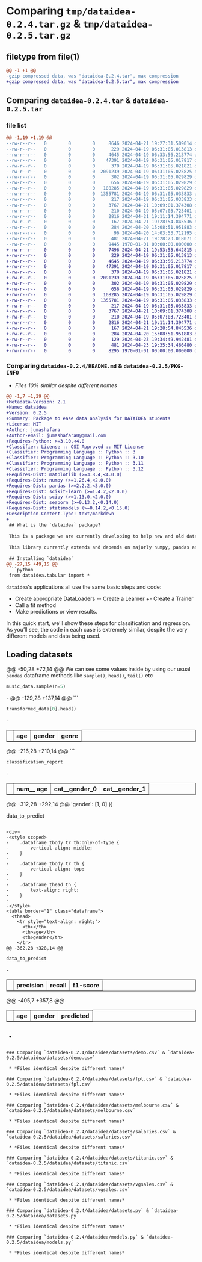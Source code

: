 # Comparing `tmp/dataidea-0.2.4.tar.gz` & `tmp/dataidea-0.2.5.tar.gz`

## filetype from file(1)

```diff
@@ -1 +1 @@
-gzip compressed data, was "dataidea-0.2.4.tar", max compression
+gzip compressed data, was "dataidea-0.2.5.tar", max compression
```

## Comparing `dataidea-0.2.4.tar` & `dataidea-0.2.5.tar`

### file list

```diff
@@ -1,19 +1,19 @@
--rw-r--r--   0        0        0     8646 2024-04-21 19:27:31.509014 dataidea-0.2.4/README.md
--rw-r--r--   0        0        0      229 2024-04-19 06:31:05.013813 dataidea-0.2.4/dataidea/datasets/cluster.csv
--rw-r--r--   0        0        0     4645 2024-04-19 06:33:56.213774 dataidea-0.2.4/dataidea/datasets/demo.csv
--rw-r--r--   0        0        0    47391 2024-04-19 06:31:05.017817 dataidea-0.2.4/dataidea/datasets/fpl.csv
--rw-r--r--   0        0        0      370 2024-04-19 06:31:05.021821 dataidea-0.2.4/dataidea/datasets/homeprices.csv
--rw-r--r--   0        0        0  2091239 2024-04-19 06:31:05.025825 dataidea-0.2.4/dataidea/datasets/melbourne.csv
--rw-r--r--   0        0        0      302 2024-04-19 06:31:05.029829 dataidea-0.2.4/dataidea/datasets/music.csv
--rw-r--r--   0        0        0      656 2024-04-19 06:31:05.029829 dataidea-0.2.4/dataidea/datasets/salaries.csv
--rw-r--r--   0        0        0   108285 2024-04-19 06:31:05.029829 dataidea-0.2.4/dataidea/datasets/titanic.csv
--rw-r--r--   0        0        0  1355781 2024-04-19 06:31:05.033833 dataidea-0.2.4/dataidea/datasets/vgsales.csv
--rw-r--r--   0        0        0      217 2024-04-19 06:31:05.033833 dataidea-0.2.4/dataidea/datasets/weather.csv
--rw-r--r--   0        0        0     3767 2024-04-21 10:09:01.374308 dataidea-0.2.4/dataidea/datasets.py
--rw-r--r--   0        0        0      210 2024-04-19 05:07:03.723401 dataidea-0.2.4/dataidea/feature_selection.py
--rw-r--r--   0        0        0     2816 2024-04-21 19:11:14.394771 dataidea-0.2.4/dataidea/models.py
--rw-r--r--   0        0        0      167 2024-04-21 19:28:54.845536 dataidea-0.2.4/dataidea/packages.py
--rw-r--r--   0        0        0      284 2024-04-20 15:08:51.951883 dataidea-0.2.4/dataidea/statistics.py
--rw-r--r--   0        0        0       96 2024-04-20 14:03:53.712195 dataidea-0.2.4/dataidea/tabular.py
--rw-r--r--   0        0        0      481 2024-04-21 19:28:23.018071 dataidea-0.2.4/pyproject.toml
--rw-r--r--   0        0        0     9445 1970-01-01 00:00:00.000000 dataidea-0.2.4/PKG-INFO
+-rw-r--r--   0        0        0     7496 2024-04-21 19:53:53.642815 dataidea-0.2.5/README.md
+-rw-r--r--   0        0        0      229 2024-04-19 06:31:05.013813 dataidea-0.2.5/dataidea/datasets/cluster.csv
+-rw-r--r--   0        0        0     4645 2024-04-19 06:33:56.213774 dataidea-0.2.5/dataidea/datasets/demo.csv
+-rw-r--r--   0        0        0    47391 2024-04-19 06:31:05.017817 dataidea-0.2.5/dataidea/datasets/fpl.csv
+-rw-r--r--   0        0        0      370 2024-04-19 06:31:05.021821 dataidea-0.2.5/dataidea/datasets/homeprices.csv
+-rw-r--r--   0        0        0  2091239 2024-04-19 06:31:05.025825 dataidea-0.2.5/dataidea/datasets/melbourne.csv
+-rw-r--r--   0        0        0      302 2024-04-19 06:31:05.029829 dataidea-0.2.5/dataidea/datasets/music.csv
+-rw-r--r--   0        0        0      656 2024-04-19 06:31:05.029829 dataidea-0.2.5/dataidea/datasets/salaries.csv
+-rw-r--r--   0        0        0   108285 2024-04-19 06:31:05.029829 dataidea-0.2.5/dataidea/datasets/titanic.csv
+-rw-r--r--   0        0        0  1355781 2024-04-19 06:31:05.033833 dataidea-0.2.5/dataidea/datasets/vgsales.csv
+-rw-r--r--   0        0        0      217 2024-04-19 06:31:05.033833 dataidea-0.2.5/dataidea/datasets/weather.csv
+-rw-r--r--   0        0        0     3767 2024-04-21 10:09:01.374308 dataidea-0.2.5/dataidea/datasets.py
+-rw-r--r--   0        0        0      210 2024-04-19 05:07:03.723401 dataidea-0.2.5/dataidea/feature_selection.py
+-rw-r--r--   0        0        0     2816 2024-04-21 19:11:14.394771 dataidea-0.2.5/dataidea/models.py
+-rw-r--r--   0        0        0      167 2024-04-21 19:28:54.845536 dataidea-0.2.5/dataidea/packages.py
+-rw-r--r--   0        0        0      284 2024-04-20 15:08:51.951883 dataidea-0.2.5/dataidea/statistics.py
+-rw-r--r--   0        0        0      129 2024-04-23 19:34:49.942481 dataidea-0.2.5/dataidea/tabular.py
+-rw-r--r--   0        0        0      481 2024-04-23 19:35:34.466480 dataidea-0.2.5/pyproject.toml
+-rw-r--r--   0        0        0     8295 1970-01-01 00:00:00.000000 dataidea-0.2.5/PKG-INFO
```

### Comparing `dataidea-0.2.4/README.md` & `dataidea-0.2.5/PKG-INFO`

 * *Files 10% similar despite different names*

```diff
@@ -1,7 +1,29 @@
+Metadata-Version: 2.1
+Name: dataidea
+Version: 0.2.5
+Summary: Package to ease data analysis for DATAIDEA students
+License: MIT
+Author: jumashafara
+Author-email: jumashafara0@gmail.com
+Requires-Python: >=3.10,<4.0
+Classifier: License :: OSI Approved :: MIT License
+Classifier: Programming Language :: Python :: 3
+Classifier: Programming Language :: Python :: 3.10
+Classifier: Programming Language :: Python :: 3.11
+Classifier: Programming Language :: Python :: 3.12
+Requires-Dist: matplotlib (>=3.8.4,<4.0.0)
+Requires-Dist: numpy (>=1.26.4,<2.0.0)
+Requires-Dist: pandas (>=2.2.2,<3.0.0)
+Requires-Dist: scikit-learn (>=1.4.2,<2.0.0)
+Requires-Dist: scipy (>=1.13.0,<2.0.0)
+Requires-Dist: seaborn (>=0.13.2,<0.14.0)
+Requires-Dist: statsmodels (>=0.14.2,<0.15.0)
+Description-Content-Type: text/markdown
+
 ## What is the `dataidea` package?
 
 This is a package we are currently developing to help new and old data analysists (especially DATAIDEA students) walk around some repetitive and sometimes disturbing tasks that a data analyst does day to day
 
 This library currently extends and depends on majorly numpy, pandas as sklearn and these, among a few others will be installed once you install dataidea
 
 ## Installing `dataidea`
@@ -27,15 +49,15 @@
 ```python
 from dataidea.tabular import *
 ```
 
 `dataidea`'s applications all use the same basic steps and code:
 
 - Create appropriate DataLoaders
-- Create a Learner
+- Create a Trainer
 - Call a fit method
 - Make predictions or view results.
 
 In this quick start, we’ll show these steps for classification and regression. As you’ll see, the code in each case is extremely similar, despite the very different models and data being used.
 
 ## Loading datasets
 
@@ -50,28 +72,14 @@
 We can see some values inside by using our usual `pandas` dataframe methods like `sample()`, `head()`, `tail()` etc
 
 ```python
 music_data.sample(n=5)
 ```
 
 <div>
-<style scoped>
-    .dataframe tbody tr th:only-of-type {
-        vertical-align: middle;
-    }
-
-    .dataframe tbody tr th {
-        vertical-align: top;
-    }
-
-    .dataframe thead th {
-        text-align: right;
-    }
-
-</style>
 <table border="1" class="dataframe">
   <thead>
     <tr style="text-align: right;">
       <th></th>
       <th>age</th>
       <th>gender</th>
       <th>genre</th>
@@ -129,28 +137,14 @@
 ```
 
 ```python
 transformed_data[0].head()
 ```
 
 <div>
-<style scoped>
-    .dataframe tbody tr th:only-of-type {
-        vertical-align: middle;
-    }
-
-    .dataframe tbody tr th {
-        vertical-align: top;
-    }
-
-    .dataframe thead th {
-        text-align: right;
-    }
-
-</style>
 <table border="1" class="dataframe">
   <thead>
     <tr style="text-align: right;">
       <th></th>
       <th>num__  age</th>
       <th>cat__gender_0</th>
       <th>cat__gender_1</th>
@@ -216,28 +210,14 @@
 ```
 
 ```python
 classification_report
 ```
 
 <div>
-<style scoped>
-    .dataframe tbody tr th:only-of-type {
-        vertical-align: middle;
-    }
-
-    .dataframe tbody tr th {
-        vertical-align: top;
-    }
-
-    .dataframe thead th {
-        text-align: right;
-    }
-
-</style>
 <table border="1" class="dataframe">
   <thead>
     <tr style="text-align: right;">
       <th></th>
       <th>precision</th>
       <th>recall</th>
       <th>f1-score</th>
@@ -312,28 +292,14 @@
         'gender': [1, 0]
     })
 
 data_to_predict
 ```
 
 <div>
-<style scoped>
-    .dataframe tbody tr th:only-of-type {
-        vertical-align: middle;
-    }
-
-    .dataframe tbody tr th {
-        vertical-align: top;
-    }
-
-    .dataframe thead th {
-        text-align: right;
-    }
-
-</style>
 <table border="1" class="dataframe">
   <thead>
     <tr style="text-align: right;">
       <th></th>
       <th>age</th>
       <th>gender</th>
     </tr>
@@ -362,28 +328,14 @@
 ```
 
 ```python
 data_to_predict
 ```
 
 <div>
-<style scoped>
-    .dataframe tbody tr th:only-of-type {
-        vertical-align: middle;
-    }
-
-    .dataframe tbody tr th {
-        vertical-align: top;
-    }
-
-    .dataframe thead th {
-        text-align: right;
-    }
-
-</style>
 <table border="1" class="dataframe">
   <thead>
     <tr style="text-align: right;">
       <th></th>
       <th>age</th>
       <th>gender</th>
       <th>predicted</th>
@@ -405,7 +357,8 @@
   </tbody>
 </table>
 </div>
 
 ```python
 
 ```
+
```

### Comparing `dataidea-0.2.4/dataidea/datasets/demo.csv` & `dataidea-0.2.5/dataidea/datasets/demo.csv`

 * *Files identical despite different names*

### Comparing `dataidea-0.2.4/dataidea/datasets/fpl.csv` & `dataidea-0.2.5/dataidea/datasets/fpl.csv`

 * *Files identical despite different names*

### Comparing `dataidea-0.2.4/dataidea/datasets/melbourne.csv` & `dataidea-0.2.5/dataidea/datasets/melbourne.csv`

 * *Files identical despite different names*

### Comparing `dataidea-0.2.4/dataidea/datasets/salaries.csv` & `dataidea-0.2.5/dataidea/datasets/salaries.csv`

 * *Files identical despite different names*

### Comparing `dataidea-0.2.4/dataidea/datasets/titanic.csv` & `dataidea-0.2.5/dataidea/datasets/titanic.csv`

 * *Files identical despite different names*

### Comparing `dataidea-0.2.4/dataidea/datasets/vgsales.csv` & `dataidea-0.2.5/dataidea/datasets/vgsales.csv`

 * *Files identical despite different names*

### Comparing `dataidea-0.2.4/dataidea/datasets.py` & `dataidea-0.2.5/dataidea/datasets.py`

 * *Files identical despite different names*

### Comparing `dataidea-0.2.4/dataidea/models.py` & `dataidea-0.2.5/dataidea/models.py`

 * *Files identical despite different names*

